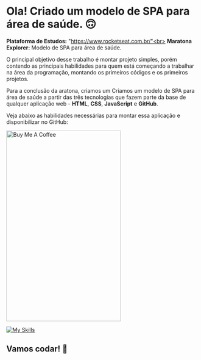 # Ola! Criado um modelo de SPA para área de saúde. 🙃

<strong>Plataforma de Estudos:</strong> "https://www.rocketseat.com.br/"<br>
<strong>Maratona Explorer:</strong> Modelo de SPA para área de saúde.

O principal objetivo desse trabalho é montar projeto simples, porém contendo as principais habilidades para quem está começando a trabalhar na área da programação, montando os primeiros códigos e os primeiros projetos.

Para a conclusão da aratona, criamos um Criamos um modelo de SPA para área de saúde a partir das três tecnologias que fazem parte da base de qualquer aplicação web - <strong>HTML</strong>, <strong>CSS</strong>, <strong>JavaScript</strong> e <strong>GitHub</strong>.

Veja abaixo as habilidades necessárias para montar essa aplicação e disponibilizar no GitHub: </br>

<p align="left">
  <a href="https://www.buymeacoffee.com/kakacordovil" target="_blank"><img src="https://user-images.githubusercontent.com/25811685/177081101-36847f26-eb9f-4b5b-9b9c-02fb97e1df0f.png" alt="Buy Me A Coffee" height="500px" width="300px" ></a>
</p>

[![My Skills](https://skillicons.dev/icons?i=html,css,js,git)](https://skillicons.dev)

## Vamos codar! 🚀
